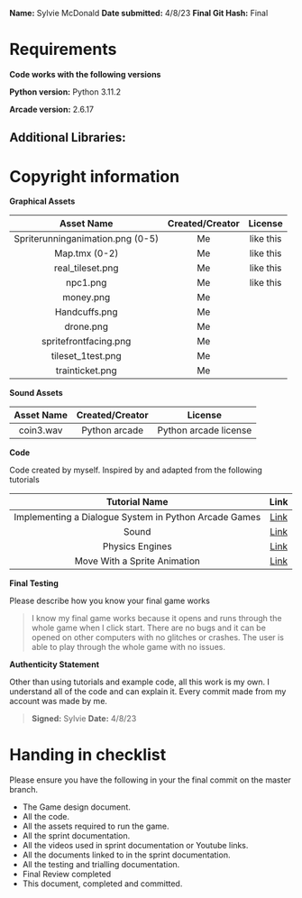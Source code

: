 **Name:**    Sylvie McDonald
**Date submitted:**     4/8/23
**Final Git Hash:** Final 

# Requirements
**Code works with the following versions**

**Python version:**  Python 3.11.2

**Arcade version:** 2.6.17

**Additional Libraries:**
-


# Copyright information

**Graphical Assets**

|          **Asset Name**          | **Created/Creator** | **License** |
|:--------------------------------:|:-------------------:|:-----------:|
| Spriterunninganimation.png (0-5) |         Me          |  like this  |
|          Map.tmx (0-2)           |         Me          |  like this  |
|         real_tileset.png         |         Me          |  like this  |
|             npc1.png             |         Me          |  like this  |
|            money.png             |         Me          |             |
|          Handcuffs.png           |         Me          |             |
|            drone.png             |         Me          |             |
|      spritefrontfacing.png       |         Me          |             |
|        tileset_1test.png         |         Me          |             |
|         trainticket.png          |         Me          |             |



**Sound Assets**

| **Asset Name** | **Created/Creator** | **License** |
|:--------------:|:-------------------:|:-----------:|
|   coin3.wav    |    Python arcade    |  Python arcade license  |



**Code**

Code created by myself. Inspired by and adapted from the following tutorials

| **Tutorial Name** |                                              **Link**                                               |
|:-----------------:|:---------------------------------------------------------------------------------------------------:|
| Implementing a Dialogue System in Python Arcade Games  |           [Link](https://www.makeuseof.com/python-arcade-dialogue-system-how-implement/)            |
| Sound | [Link](https://api.arcade.academy/en/latest/api/sound.html)  |
| Physics Engines  | [Link](https://api.arcade.academy/en/latest/api/physics_engines.html) |
| Move With a Sprite Animation| [Link](https://api.arcade.academy/en/stable/examples/sprite_move_animation.html) |


**Final Testing**

Please describe how you know your final game works

> I know my final game works because it opens and runs through the whole game when I click start. There are no bugs and it can be opened on other computers with no glitches or crashes. The user is able to play through the whole game with no issues.

**Authenticity Statement**

Other than using tutorials and example code, all this work is my own. I understand all of the code and can explain it. Every commit made from my account was made by me. 

> **Signed:**   Sylvie
> **Date:**  4/8/23
  

# Handing in checklist

Please ensure you have the following in your the final commit on the master branch.
- The Game design document.
- All the code.
- All the assets required to run the game.
- All the sprint documentation.
- All the videos used in sprint documentation or Youtube links.
- All the documents linked to in the sprint documentation.
- All the testing and trialling documentation.
- Final Review completed
- This document, completed and committed.